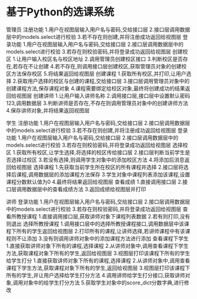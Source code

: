 # 基于Python的选课系统
管理员
    注册功能
        1.用户在视图层输入用户名与密码,交给接口层
        2.接口层调用数据层中的models.select进行校验
        3.若不存在则创建,并将注册成功返回给视图层
    登录功能
        1.用户在视图层输入用户名与密码,交给接口层
        2.接口层调用数据层中的models.select进行校验
        3.若存在则校验密码,并将登录成功返回给视图层
    创建校区
        1.让用户输入校区名与校区地址
        2.调用管理员创建校区接口
        3.判断校区是否存在,若存在不让创建
        4.若不存在,则调用接口层创建校区,获取管理员对象的创建校区方法保存校区
        5.将结果返回给视图层
    创建课程
        1.获取所有校区,并打印,让用户选择
        2.获取用户选择的校区与创建的课程,交给接口层
        3.接口层调用管理员对象中的创建课程方法,保存课程对象
        4.课程需要绑定给校区对象,最终将创建成功的结果返回给视图层
    创建讲师
        1.让用户输入讲师名称
        2.调用接口层,接口层中设置默认密码123,调用数据层
        3.判断讲师是否存在,不存在则调用管理员对象中的创建讲师方法
        4.保存讲师对象,并将结果返回视图层

学生
    注册功能
        1.用户在视图层输入用户名与密码,交给接口层
        2.接口层调用数据层中的models.select进行校验
        3.若不存在则创建,并将注册成功返回给视图层
    登录功能
        1.用户在视图层输入用户名与密码,交给接口层
        2.接口层调用数据层中的models.select进行校验
        3.若存在则校验密码,并将登录成功返回给视图层
    选择校区
        1.获取所有校区,让学生选择,将选择的校区传给接口层
        2.接口层判断当前学生是否选择过校区
        3.若没有选择,则调用学生对象中的添加校区方法
        4.将添加后消息返回给视图层
    选择课程
        1.先获取当前学生所在校区的所有课程并选择
        2.接口层将选择后课程,调用数据层的添加课程方法保存
        3.学生对象中课程列表添加该课程,设置课程分数默认值为0
        4.最终将结果返回给视图层
    查看成绩
        1.直接调用接口层
        2.接口层调用数据层中的查看成绩方法
        3.返回成绩给视图层并打印

讲师
    登录功能
        1.用户在视图层输入用户名与密码,交给接口层
        2.接口层调用数据层中的models.select进行校验
        3.若存在则校验密码,并将登录成功返回给视图层
    查看所教授课程
        1.直接调用接口层,获取讲师对象下课程列表数据
        2.若有则打印,没有则退出
    选择所教授课程
        1.调用接口层中的选择所教授课程接口,调用数据层中该课程下所有的学生返回给视图层
        2.打印所有的课程,让讲师选择,若讲师课程中有该课程则不让添加
        3.没有则调用讲师对象中的添加课程方法进行添加
    查看课程下学生
        1.直接获取讲师对象下所有的课程,选择课程
        2.从讲师对象中,调用查看课程下学生方法,获取课程对象下所有的学生,返回给视图层
        3.视图层打印该课程下所有的学生
    给学生打分
        1.直接获取讲师对象下所有的课程,选择课程
        2.从讲师对象中,调用查看课程下学生方法,获取课程对象下所有的学生,返回给视图层
        3.视图层打印该课程下所有的学生,并让用户选择给学生打分方法
        4.调用讲师给学生打分接口,获取讲师对象,调用对象中的给学生打分方法
        5.获取学生对象中的score_dict分数字典,进行修改
